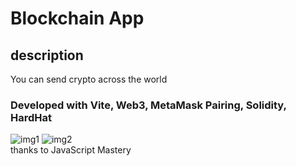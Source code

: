 ﻿# Blockchain App
 ## description
You can send crypto across the world
### Developed with Vite, Web3, MetaMask Pairing, Solidity, HardHat
![img1](https://user-images.githubusercontent.com/89380757/221131449-ba70f9a6-b738-4bbb-9afd-00584b0a2615.png)
![img2](https://user-images.githubusercontent.com/89380757/221131455-8696350c-92a5-4ec1-b2f8-65b5bab6d6af.png)
<br>
thanks to JavaScript Mastery
